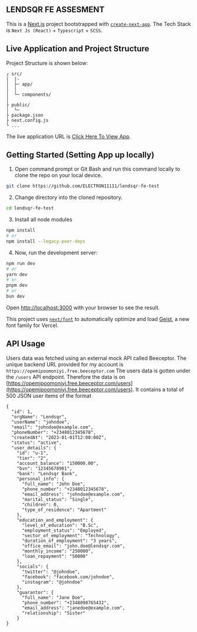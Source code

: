 ## LENDSQR FE ASSESMENT

This is a [Next.js](https://nextjs.org) project bootstrapped with [`create-next-app`](https://github.com/vercel/next.js/tree/canary/packages/create-next-app).
The Tech Stack is `Next Js (React)` + `Typescript` + `SCSS`.

## Live Application and Project Structure

Project Structure is shown below:
```
┌ src/
|  |-  
│  ├─ app/
│  │  
│  └─ components/
│      
├ public/
│  └─ 
├ package.json
├ next.config.js
└ ...
```

The live application URL is [Click Here To View App](PLACE_URL_HERE).

## Getting Started (Setting App up locally) 

1. Open command prompt or Git Bash and run this command locally to clone the repo on your local device.

```bash
git clone https://github.com/ELECTRON11111/lendsqr-fe-test
```

2. Change directory into the cloned repository.

```bash
cd lendsqr-fe-test
```

3. Install all node modules

```bash
npm install
# or
npm install --legacy-peer-deps
```

4. Now, run the development server:

```bash
npm run dev
# or
yarn dev
# or
pnpm dev
# or
bun dev
```

Open [http://localhost:3000](http://localhost:3000) with your browser to see the result.

This project uses [`next/font`](https://nextjs.org/docs/app/building-your-application/optimizing/fonts) to automatically optimize and load [Geist](https://vercel.com/font), a new font family for Vercel.

## API Usage

Users data was fetched using an external mock API called Beeceptor.
The unique backend URL provided for my account is `https://opemipoomoniyi.free.beeceptor.com`
The users data is gotten under the `/users` API endpoint. Therefore the data is on [https://opemipoomoniyi.free.beeceptor.com/users](https://opemipoomoniyi.free.beeceptor.com/users).
It contains a total of 500 JSON user items of the format 

```
{  
  "id": 1,
  "orgName": "Lendsqr",
  "userName": "johndoe",
  "email": "johndoe@example.com",
  "phoneNumber": "+2348012345678",
  "createdAt": "2023-01-01T12:00:00Z",
  "status": "active",
  "user_details": {
    "id": "u-1",
    "tier": "2",
    "account_balance": "150000.00",
    "bvn": "12345678901",
    "bank": "Lendsqr Bank",
    "personal_info": {
      "full_name": "John Doe",
      "phone_number": "+2348012345678",
      "email_address": "johndoe@example.com",
      "marital_status": "Single",
      "children": 0,
      "type_of_residence": "Apartment"
    },
    "education_and_employment": {
      "level_of_education": "B.Sc",
      "employment_status": "Employed",
      "sector_of_employment": "Technology",
      "duration_of_employment": "3 years",
      "office_email": "john.doe@lendsqr.com",
      "monthly_income": "250000",
      "loan_repayment": "50000"
    },
    "socials": {
      "twitter": "@johndoe",
      "facebook": "facebook.com/johndoe",
      "instagram": "@johndoe"
    },
    "guarantor": {
      "full_name": "Jane Doe",
      "phone_number": "+2348098765432",
      "email_address": "janedoe@example.com",
      "relationship": "Sister"
    }
}
```